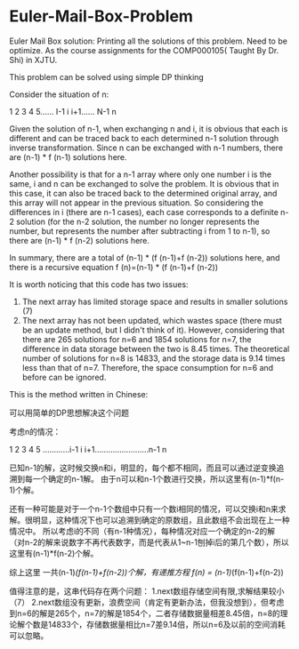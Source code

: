 # Euler-Mail-Box-Problem
Euler Mail Box solution: Printing all the solutions of this problem. Need to be optimize. As the course assignments for the COMP000105( Taught By Dr. Shi) in XJTU.

This problem can be solved using simple DP thinking

Consider the situation of n:

1 2 3 4 5...... I-1 i i+1...... N-1 n

Given the solution of n-1, when exchanging n and i, it is obvious that each is different and can be traced back to each determined n-1 solution through inverse transformation.
Since n can be exchanged with n-1 numbers, there are (n-1) * f (n-1) solutions here.

Another possibility is that for a n-1 array where only one number i is the same, i and n can be exchanged to solve the problem. It is obvious that in this case, it can also be traced back to the determined original array, and this array will not appear in the previous situation.
So considering the differences in i (there are n-1 cases), each case corresponds to a definite n-2 solution (for the n-2 solution, the number no longer represents the number, but represents the number after subtracting i from 1 to n-1), so there are (n-1) * f (n-2) solutions here.

In summary, there are a total of (n-1) * (f (n-1)+f (n-2)) solutions here, and there is a recursive equation f (n)=(n-1) * (f (n-1)+f (n-2))

It is worth noticing that this code has two issues:
1. The next array has limited storage space and results in smaller solutions (7)
2. The next array has not been updated, which wastes space (there must be an update method, but I didn't think of it). However, considering that there are 265 solutions for n=6 and 1854 solutions for n=7, the difference in data storage between the two is 8.45 times. The theoretical number of solutions for n=8 is 14833, and the storage data is 9.14 times less than that of n=7. Therefore, the space consumption for n=6 and before can be ignored.

This is the method written in Chinese:

可以用简单的DP思想解决这个问题

考虑n的情况：

1	2	3	4	5 …………i-1	i	i+1……………………n-1	n

已知n-1的解，这时候交换n和i，明显的，每个都不相同，而且可以通过逆变换追溯到每一个确定的n-1解。
由于n可以和n-1个数进行交换，所以这里有(n-1)*f(n-1)个解。

还有一种可能是对于一个n-1个数组中只有一个数i相同的情况，可以交换i和n来求解。很明显，这种情况下也可以追溯到确定的原数组，且此数组不会出现在上一种情况中。
所以考虑i的不同（有n-1种情况），每种情况对应一个确定的n-2的解（对n-2的解来说数字不再代表数字，而是代表从1~n-1刨掉i后的第几个数），所以这里有(n-1)*f(n-2)个解。

综上这里 一共(n-1)*(f(n-1)+f(n-2))个解，有递推方程 f(n) = (n-1)*(f(n-1)+f(n-2))

值得注意的是，这串代码存在两个问题：
1.next数组存储空间有限,求解结果较小（7）
2.next数组没有更新，浪费空间（肯定有更新办法，但我没想到），但考虑到n=6的解是265个，n=7的解是1854个，二者存储数据量相差8.45倍，n=8的理论解个数是14833个，存储数据量相比n=7差9.14倍，所以n=6及以前的空间消耗可以忽略。
